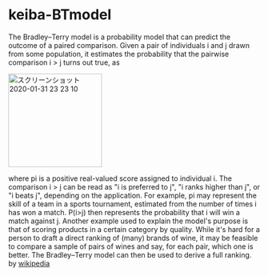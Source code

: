 # keiba-BTmodel

The Bradley–Terry model is a probability model that can predict the outcome of a paired comparison. Given a pair of individuals i and j drawn from some population,
it estimates the probability that the pairwise comparison i > j turns out true, as

<img width="187" alt="スクリーンショット 2020-01-31 23 23 10" src="https://user-images.githubusercontent.com/36298285/73546512-b4eaa280-4480-11ea-8c7b-d081d6e4abf8.png">

where pi is a positive real-valued score assigned to individual i. The comparison i > j can be read as "i is preferred to j", "i ranks higher than j", or "i beats j", depending on the application.
For example, pi may represent the skill of a team in a sports tournament, estimated from the number of times i has won a match. 
P(i>j) then represents the probability that i will win a match against j. 
Another example used to explain the model's purpose is that of scoring products in a certain category by quality. 
While it's hard for a person to draft a direct ranking of (many) brands of wine, it may be feasible to compare a sample of pairs of wines and say, for each pair, which one is better. 
The Bradley–Terry model can then be used to derive a full ranking. by [wikipedia](https://en.wikipedia.org/wiki/Bradley%E2%80%93Terry_model)
